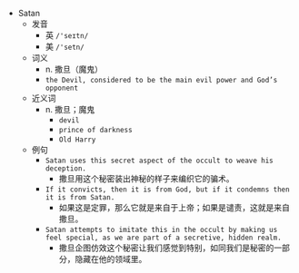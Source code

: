 - Satan
  - 发音
    - 英 `/'seɪtn/`
    - 美 `/'setn/`
  - 词义
    - n. 撒旦（魔鬼）
    - `the Devil, considered to be the main evil power and God’s opponent`
  - 近义词
    - n. 撒旦；魔鬼
      - `devil`
      - `prince of darkness`
      - `Old Harry`
  - 例句
    - `Satan uses this secret aspect of the occult to weave his deception.`
      - 撒旦用这个秘密装出神秘的样子来编织它的骗术。
    - `If it convicts, then it is from God, but if it condemns then it is from Satan.`
      - 如果这是定罪，那么它就是来自于上帝；如果是谴责，这就是来自撒旦。
    - `Satan attempts to imitate this in the occult by making us feel special, as we are part of a secretive, hidden realm.`
      - 撒旦企图仿效这个秘密让我们感觉到特别，如同我们是秘密的一部分，隐藏在他的领域里。

